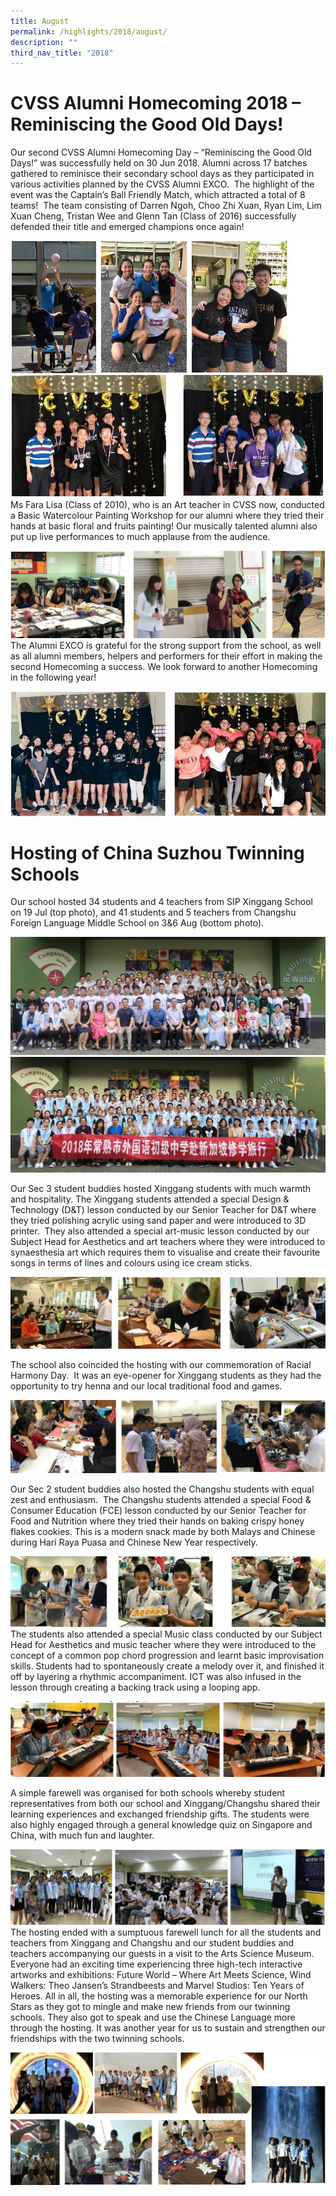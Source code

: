 ```yaml
---
title: August
permalink: /highlights/2018/august/
description: ""
third_nav_title: "2018"
---
```

# CVSS Alumni Homecoming 2018 – Reminiscing the Good Old Days!
Our second CVSS Alumni Homecoming Day – “Reminiscing the Good Old Days!” was successfully held on 30 Jun 2018. Alumni across 17 batches gathered to reminisce their secondary school days as they participated in various activities planned by the CVSS Alumni EXCO.  The highlight of the event was the Captain’s Ball Friendly Match, which attracted a total of 8 teams!  The team consisting of Darren Ngoh, Choo Zhi Xuan, Ryan Lim, Lim Xuan Cheng, Tristan Wee and Glenn Tan (Class of 2016) successfully defended their title and emerged champions once again!

![](/images/Alumni1.jpeg)
Ms Fara Lisa (Class of 2010), who is an Art teacher in CVSS now, conducted a Basic Watercolour Painting Workshop for our alumni where they tried their hands at basic floral and fruits painting! Our musically talented alumni also put up live performances to much applause from the audience.

![](/images/Alumni2.jpeg)
The Alumni EXCO is grateful for the strong support from the school, as well as all alumni members, helpers and performers for their effort in making the second Homecoming a success. We look forward to another Homecoming in the following year!

![](/images/Alumni3.jpeg)

# Hosting of China Suzhou Twinning Schools

Our school hosted 34 students and 4 teachers from SIP Xinggang School on 19 Jul (top photo), and 41 students and 5 teachers from Changshu Foreign Language Middle School on 3&6 Aug (bottom photo).

![](/images/Hosting1.jpeg)
![](/images/Hosting2.jpeg)

Our Sec 3 student buddies hosted Xinggang students with much warmth and hospitality. The Xinggang students attended a special Design & Technology (D&T) lesson conducted by our Senior Teacher for D&T where they tried polishing acrylic using sand paper and were introduced to 3D printer.  They also attended a special art-music lesson conducted by our Subject Head for Aesthetics and art teachers where they were introduced to synaesthesia art which requires them to visualise and create their favourite songs in terms of lines and colours using ice cream sticks. 

![](/images/Hosting3.jpeg)

The school also coincided the hosting with our commemoration of Racial Harmony Day.  It was an eye-opener for Xinggang students as they had the opportunity to try henna and our local traditional food and games.

![](/images/Hosting4.jpeg)

Our Sec 2 student buddies also hosted the Changshu students with equal zest and enthusiasm.  The Changshu students attended a special Food & Consumer Education (FCE) lesson conducted by our Senior Teacher for Food and Nutrition where they tried their hands on baking crispy honey flakes cookies. This is a modern snack made by both Malays and Chinese during Hari Raya Puasa and Chinese New Year respectively.

![](/images/Hosting5.jpeg)
The students also attended a special Music class conducted by our Subject Head for Aesthetics and music teacher where they were introduced to the concept of a common pop chord progression and learnt basic improvisation skills. Students had to spontaneously create a melody over it, and finished it off by layering a rhythmic accompaniment. ICT was also infused in the lesson through creating a backing track using a looping app.

![](/images/Hosting6.jpeg)

A simple farewell was organised for both schools whereby student representatives from both our school and Xinggang/Changshu shared their learning experiences and exchanged friendship gifts. The students were also highly engaged through a general knowledge quiz on Singapore and China, with much fun and laughter.

![](/images/Hosting7.jpeg)
The hosting ended with a sumptuous farewell lunch for all the students and teachers from Xinggang and Changshu and our student buddies and teachers accompanying our guests in a visit to the Arts Science Museum. Everyone had an exciting time experiencing three high-tech interactive artworks and exhibitions: Future World – Where Art Meets Science, Wind Walkers: Theo Jansen’s Strandbeests and Marvel Studios: Ten Years of Heroes. All in all, the hosting was a memorable experience for our North Stars as they got to mingle and make new friends from our twinning schools. They also got to speak and use the Chinese Language more through the hosting. It was another year for us to sustain and strengthen our friendships with the two twinning schools.

![](/images/Hosting8.jpeg)
